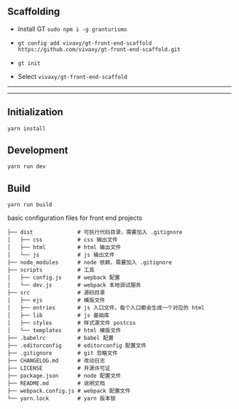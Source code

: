 ## Scaffolding

- Install GT `sudo npm i -g granturismo`

- `gt config add vivaxy/gt-front-end-scaffold https://github.com/vivaxy/gt-front-end-scaffold.git`

- `gt init`

- Select `vivaxy/gt-front-end-scaffold`

----------
__________

## Initialization

`yarn install`

## Development

`yarn run dev`

## Build

`yarn run build`

basic configuration files for front end projects

```
├── dist              # 可执行代码目录，需要加入 .gitignore
│   ├── css           # css 输出文件
│   ├── html          # html 输出文件
│   └── js            # js 输出文件
├── node_modules      # node 依赖，需要加入 .gitignore
├── scripts           # 工具
│   ├── config.js     # wepback 配置
│   └── dev.js        # webpack 本地调试服务
├── src               # 源码目录
│   ├── ejs           # 模版文件
│   ├── entries       # js 入口文件，每个入口都会生成一个对应的 html
│   ├── lib           # js 基础库
│   ├── styles        # 样式源文件 postcss
│   └── templates     # html 模版文件
├── .babelrc          # babel 配置
├── .editorconfig     # editorconfig 配置文件
├── .gitignore        # git 忽略文件
├── CHANGELOG.md      # 改动日志
├── LICENSE           # 开源许可证
├── package.json      # node 配置文件
├── README.md         # 说明文档
├── webpack.config.js # webpack 配置文件
└── yarn.lock         # yarn 版本锁
```
